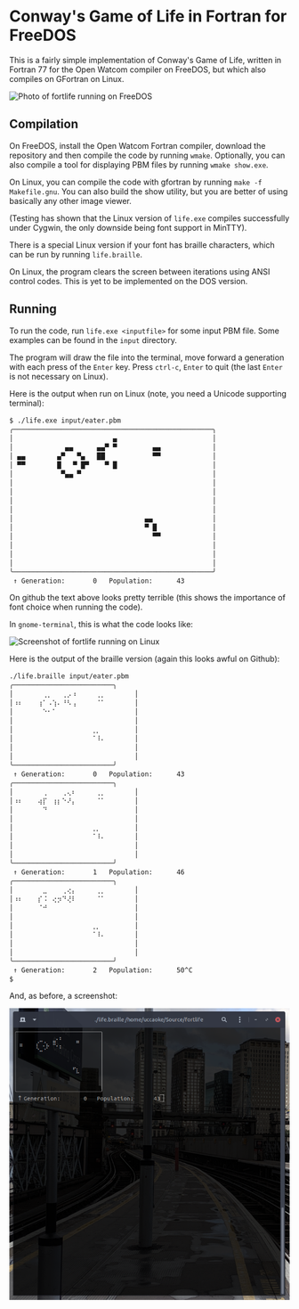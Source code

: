 # Conway's Game of Life in Fortran for FreeDOS

This is a fairly simple implementation of Conway's Game of Life, written in Fortran 77 for the Open Watcom compiler on FreeDOS, but which also compiles on GFortran on Linux.

![Photo of fortlife running on FreeDOS](https://pbs.twimg.com/media/DBexs7TW0AIRzaK.jpg:large)

## Compilation

On FreeDOS, install the Open Watcom Fortran compiler, download the repository and then compile the code by running `wmake`.  Optionally, you can also compile a tool for displaying PBM files by running `wmake show.exe`.

On Linux, you can compile the code with gfortran by running `make -f Makefile.gnu`.  You can also build the show utility, but you are better of using basically any other image viewer.

(Testing has shown that the Linux version of `life.exe` compiles successfully under Cygwin, the only downside being font support in MinTTY).

There is a special Linux version if your font has braille characters, which can be run by running `life.braille`.

On Linux, the program clears the screen between iterations using ANSI control codes.  This is yet to be implemented on the DOS version.

## Running

To run the code, run `life.exe <inputfile>` for some input PBM file.  Some examples can be found in the `input` directory.

The program will draw the file into the terminal, move forward a generation with each press of the `Enter` key. Press `ctrl-c`, `Enter` to quit (the last `Enter` is not necessary on Linux).

Here is the output when run on Linux (note, you need a Unicode supporting terminal):

```none
$ ./life.exe input/eater.pbm 
╭──────────────────────────────────────────────────╮
│                         ▄                        │
│             ▄▄      ▄▄▀ ▀         ▄▄             │
│ ▄▄        ▄▀   ▀▄   ██            ▀▀             │
│ ▀▀        █   ▀ █▀    ▀ █                        │
│            ▀▄▄ ▀                                 │
│                                                  │
│                                                  │
│                                                  │
│                                                  │
│                                 ▄▄               │
│                                 ▀ █              │
│                                   ▀▀             │
│                                                  │
│                                                  │
│                                                  │
╰──────────────────────────────────────────────────╯
 ↑ Generation:       0   Population:      43
```

On github the text above looks pretty terrible (this shows the importance of font choice when running the code).

In `gnome-terminal`, this is what the code looks like:

![Screenshot of fortlife running on Linux](mages/fortlife-linux.png)

Here is the output of the braille version (again this looks awful on Github):

```none
./life.braille input/eater.pbm 
╭─────────────────────────╮
│⠀⠀⠀⠀⠀⠀⢀⡀⠀⠀⢀⡠⠰⠀⠀⠀⠀⢀⡀⠀⠀⠀⠀⠀⠀│
│⠰⠆⠀⠀⠀⢰⠁⠠⢱⠄⠘⠣⢠⠀⠀⠀⠀⠈⠁⠀⠀⠀⠀⠀⠀│
│⠀⠀⠀⠀⠀⠀⠑⠂⠁⠀⠀⠀⠀⠀⠀⠀⠀⠀⠀⠀⠀⠀⠀⠀⠀│
│⠀⠀⠀⠀⠀⠀⠀⠀⠀⠀⠀⠀⠀⠀⠀⠀⠀⠀⠀⠀⠀⠀⠀⠀⠀│
│⠀⠀⠀⠀⠀⠀⠀⠀⠀⠀⠀⠀⠀⠀⠀⠀⢀⡀⠀⠀⠀⠀⠀⠀⠀│
│⠀⠀⠀⠀⠀⠀⠀⠀⠀⠀⠀⠀⠀⠀⠀⠀⠈⠸⠄⠀⠀⠀⠀⠀⠀│
│⠀⠀⠀⠀⠀⠀⠀⠀⠀⠀⠀⠀⠀⠀⠀⠀⠀⠀⠀⠀⠀⠀⠀⠀⠀│
│⠀⠀⠀⠀⠀⠀⠀⠀⠀⠀⠀⠀⠀⠀⠀⠀⠀⠀⠀⠀⠀⠀⠀⠀⠀│
╰─────────────────────────╯
 ↑ Generation:       0   Population:      43
╭─────────────────────────╮
│⠀⠀⠀⠀⠀⠀⢀⠀⠀⠀⢀⢄⠆⠀⠀⠀⠀⢀⡀⠀⠀⠀⠀⠀⠀│
│⠰⠆⠀⠀⠀⢴⡏⠀⢰⡆⠑⠜⡄⠀⠀⠀⠀⠈⠁⠀⠀⠀⠀⠀⠀│
│⠀⠀⠀⠀⠀⠀⠙⠀⠀⠀⠀⠀⠀⠀⠀⠀⠀⠀⠀⠀⠀⠀⠀⠀⠀│
│⠀⠀⠀⠀⠀⠀⠀⠀⠀⠀⠀⠀⠀⠀⠀⠀⠀⠀⠀⠀⠀⠀⠀⠀⠀│
│⠀⠀⠀⠀⠀⠀⠀⠀⠀⠀⠀⠀⠀⠀⠀⠀⢀⡀⠀⠀⠀⠀⠀⠀⠀│
│⠀⠀⠀⠀⠀⠀⠀⠀⠀⠀⠀⠀⠀⠀⠀⠀⠈⠸⠄⠀⠀⠀⠀⠀⠀│
│⠀⠀⠀⠀⠀⠀⠀⠀⠀⠀⠀⠀⠀⠀⠀⠀⠀⠀⠀⠀⠀⠀⠀⠀⠀│
│⠀⠀⠀⠀⠀⠀⠀⠀⠀⠀⠀⠀⠀⠀⠀⠀⠀⠀⠀⠀⠀⠀⠀⠀⠀│
╰─────────────────────────╯
 ↑ Generation:       1   Population:      46
╭─────────────────────────╮
│⠀⠀⠀⠀⠀⠀⣀⠀⠀⠀⢀⢔⡄⠀⠀⠀⠀⢀⡀⠀⠀⠀⠀⠀⠀│
│⠰⠆⠀⠀⠀⡎⠨⠀⢔⡲⠙⢜⠇⠀⠀⠀⠀⠈⠁⠀⠀⠀⠀⠀⠀│
│⠀⠀⠀⠀⠀⠈⠚⠀⠀⠀⠀⠀⠀⠀⠀⠀⠀⠀⠀⠀⠀⠀⠀⠀⠀│
│⠀⠀⠀⠀⠀⠀⠀⠀⠀⠀⠀⠀⠀⠀⠀⠀⠀⠀⠀⠀⠀⠀⠀⠀⠀│
│⠀⠀⠀⠀⠀⠀⠀⠀⠀⠀⠀⠀⠀⠀⠀⠀⢀⡀⠀⠀⠀⠀⠀⠀⠀│
│⠀⠀⠀⠀⠀⠀⠀⠀⠀⠀⠀⠀⠀⠀⠀⠀⠈⠸⠄⠀⠀⠀⠀⠀⠀│
│⠀⠀⠀⠀⠀⠀⠀⠀⠀⠀⠀⠀⠀⠀⠀⠀⠀⠀⠀⠀⠀⠀⠀⠀⠀│
│⠀⠀⠀⠀⠀⠀⠀⠀⠀⠀⠀⠀⠀⠀⠀⠀⠀⠀⠀⠀⠀⠀⠀⠀⠀│
╰─────────────────────────╯
 ↑ Generation:       2   Population:      50^C
$ 
```

And, as before, a screenshot:

![Screenshot of fortlife running on Linux](images/fortlife-braille.png)

